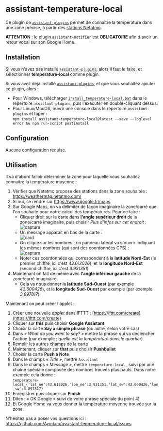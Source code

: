 # assistant-temperature-local

Ce plugin de [`assistant-plugins`](https://aymkdn.github.io/assistant-plugins/) permet de connaître la température dans une zone précise, à partir des [stations Netatmo](https://weathermap.netatmo.com/).

**ATTENTION** : le plugin [`assistant-notifier`](https://aymkdn.github.io/assistant-plugins/?plugin=notifier) est **OBLIGATOIRE** afin d'avoir un retour vocal sur son Google Home.

## Installation

Si vous n'avez pas installé [`assistant-plugins`](https://aymkdn.github.io/assistant-plugins/), alors il faut le faire, et sélectionner **temperature-local** comme plugin.

Si vous avez déjà installé [`assistant-plugins`](https://aymkdn.github.io/assistant-plugins/), et que vous souhaitez ajouter ce plugin, alors :
  - Pour Windows, télécharger [`install_temperature-local.bat`](https://github-proxy.kodono.info/?q=https://raw.githubusercontent.com/Aymkdn/assistant-temperature-local/master/install_temperature-local.bat&download=install_temperature-local.bat) dans le répertoire `assistant-plugins`, puis l'exécuter en double-cliquant dessus.  
  - Pour Linux/MacOS, ouvrir une console dans le répertoire `assistant-plugins` et taper :  
  `npm install assistant-temperature-local@latest --save --loglevel error && npm run-script postinstall`

## Configuration

Aucune configuration requise.

## Utilisation

Il va d'abord falloir déterminer la zone pour laquelle vous souhaitez connaitre la température moyenne : 
  1) Vérifier que Netatmo propose des stations dans la zone souhaitée : https://weathermap.netatmo.com/  
  2) Si oui, se rendre sur https://www.google.fr/maps  
  3) Sur Google Maps, on va délimiter de façon imaginaire la zone/carré que l'on souhaite pour notre calcul des températures.   Pour ce faire :  
     * Cliquer droit sur la carte dans **l'angle supérieur droit** de la zone/carré imaginaire, puis choisir *Plus d'infos sur cet endroit* :  
      ![capture](https://user-images.githubusercontent.com/946315/34818410-01ac7d20-f6bb-11e7-8fb8-dfacb1eb96b8.PNG)
     * Un message apparait en bas de la carte :  
      ![card](https://user-images.githubusercontent.com/946315/34818779-211194b0-f6bc-11e7-9246-b2eb84b5532a.png)
     * On clique sur les nombres ; un panneau latéral va s'ouvrir indiquant les mêmes nombres (qui sont des coordonnées GPS) :  
      ![capture](https://user-images.githubusercontent.com/946315/34818449-1c3bd1f4-f6bb-11e7-84c1-4258bf101fa4.PNG)
     * Noter ces coordonnées qui correspondent à la **latitude Nord-Est** (le premier chiffre, ici c'est *43.612026*), et la **longitude Nord-Est** (second chiffre, ici c'est *3.931351*)
  4) Maintenant on fait de même avec **l'angle inférieur gauche** de la zone/carré imaginaire
     * Cela va nous donner la **latitude Sud-Ouest** (par exemple *43.600426*), et la **longitude Sud-Ouest** par exemple (par exemple *3.897817*)

Maintenant on peut créer l'applet : 
  1) Créer une nouvelle *applet* dans IFTTT : [https://ifttt.com/create](https://ifttt.com/create)  
  2) Cliquer sur **this** puis choisir **Google Assistant**  
  3) Choisir la carte **Say a simple phrase** (ou autre, selon votre cas)  
  4) Dans *« What do you want to say? »* mettre la phrase qui va déclencher l'action (par exemple : *quelle est la température dans le quartier*)  
  5) Remplir les autres champs de la carte  
  6) Maintenant, cliquer sur **that** puis choisir **Pushbullet**  
  7) Choisir la carte **Push a Note**  
  8) Dans le champs *« Title »*, mettre `Assistant`  
  9) Dans le champs *« Message »*, mettre `temperature-local_` suivi par une chaine spéciale composée des nombres trouvés plus hauts. Dans notre exemple cela donne :  
   `temperature-local_{'lat_ne':43.612026,'lon_ne':3.931351,'lat_sw':43.600426,'lon_sw':3.897817}` 
  10) Enregistrer puis cliquer sur **Finish**  
  11) Dites : « OK Google » suivi de votre phrase spéciale du point 4)  
  12) Et Google Home va vous donner la température moyenne trouvée sur la zone.
  

N'hésitez pas à poser vos questions ici : https://github.com/Aymkdn/assistant-temperature-local/issues

